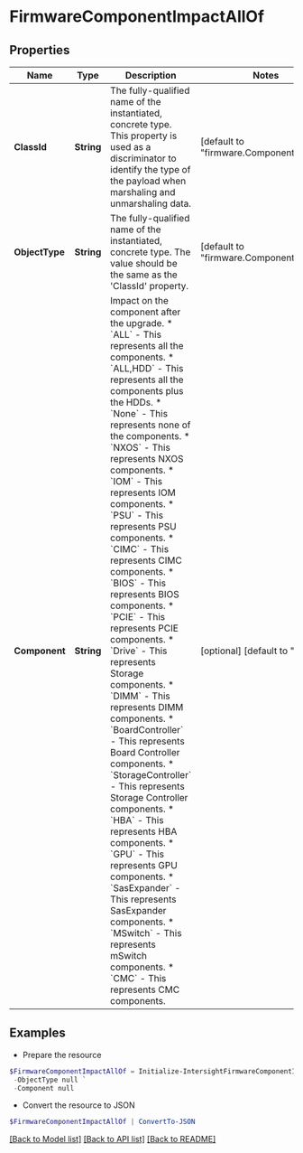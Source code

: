 # FirmwareComponentImpactAllOf
## Properties

Name | Type | Description | Notes
------------ | ------------- | ------------- | -------------
**ClassId** | **String** | The fully-qualified name of the instantiated, concrete type. This property is used as a discriminator to identify the type of the payload when marshaling and unmarshaling data. | [default to "firmware.ComponentImpact"]
**ObjectType** | **String** | The fully-qualified name of the instantiated, concrete type. The value should be the same as the &#39;ClassId&#39; property. | [default to "firmware.ComponentImpact"]
**Component** | **String** | Impact on the component after the upgrade. * &#x60;ALL&#x60; - This represents all the components. * &#x60;ALL,HDD&#x60; - This represents all the components plus the HDDs. * &#x60;None&#x60; - This represents none of the components. * &#x60;NXOS&#x60; - This represents NXOS components. * &#x60;IOM&#x60; - This represents IOM components. * &#x60;PSU&#x60; - This represents PSU components. * &#x60;CIMC&#x60; - This represents CIMC components. * &#x60;BIOS&#x60; - This represents BIOS components. * &#x60;PCIE&#x60; - This represents PCIE components. * &#x60;Drive&#x60; - This represents Storage components. * &#x60;DIMM&#x60; - This represents DIMM components. * &#x60;BoardController&#x60; - This represents Board Controller components. * &#x60;StorageController&#x60; - This represents Storage Controller components. * &#x60;HBA&#x60; - This represents HBA components. * &#x60;GPU&#x60; - This represents GPU components. * &#x60;SasExpander&#x60; - This represents SasExpander components. * &#x60;MSwitch&#x60; - This represents mSwitch components. * &#x60;CMC&#x60; - This represents CMC components. | [optional] [default to "ALL"]

## Examples

- Prepare the resource
```powershell
$FirmwareComponentImpactAllOf = Initialize-IntersightFirmwareComponentImpactAllOf  -ClassId null `
 -ObjectType null `
 -Component null
```

- Convert the resource to JSON
```powershell
$FirmwareComponentImpactAllOf | ConvertTo-JSON
```

[[Back to Model list]](../README.md#documentation-for-models) [[Back to API list]](../README.md#documentation-for-api-endpoints) [[Back to README]](../README.md)

